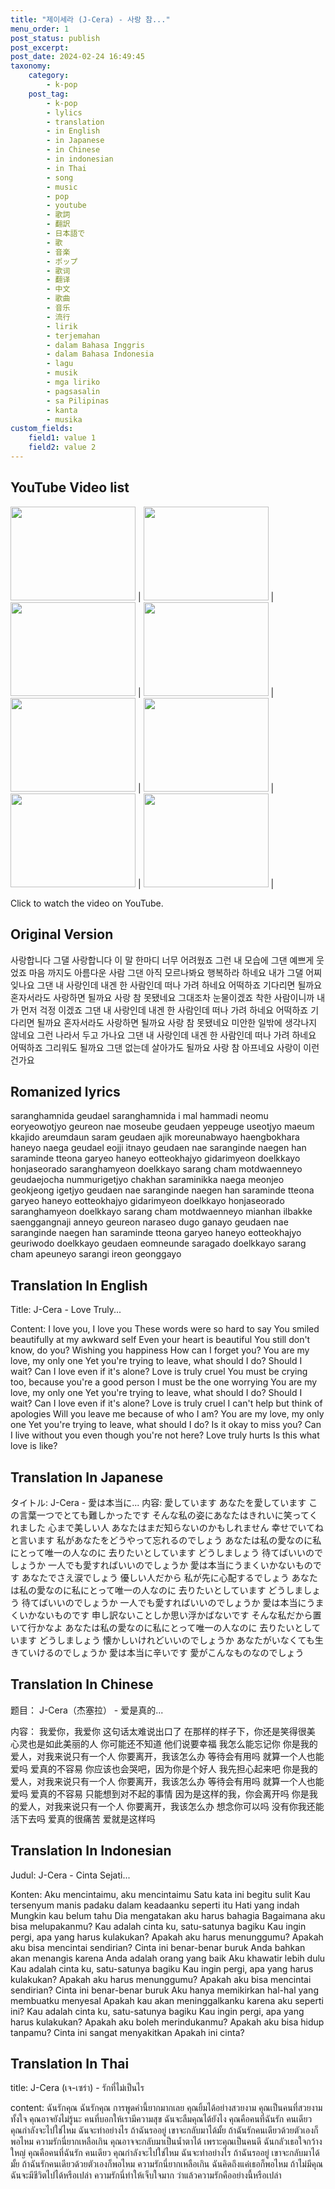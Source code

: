 ```yaml
---
title: "제이세라 (J-Cera) - 사랑 참..."
menu_order: 1
post_status: publish
post_excerpt: 
post_date: 2024-02-24 16:49:45
taxonomy:
    category:
        - k-pop
    post_tag:
        - k-pop
        - lylics
        - translation
        - in English
        - in Japanese
        - in Chinese
        - in indonesian
        - in Thai
        - song
        - music
        - pop
        - youtube
        - 歌詞
        - 翻訳
        - 日本語で
        - 歌
        - 音楽
        - ポップ
        - 歌词
        - 翻译
        - 中文
        - 歌曲
        - 音乐
        - 流行
        - lirik
        - terjemahan
        - dalam Bahasa Inggris
        - dalam Bahasa Indonesia
        - lagu
        - musik
        - mga liriko
        - pagsasalin
        - sa Pilipinas
        - kanta
        - musika
custom_fields:
    field1: value 1
    field2: value 2
---
```


## YouTube Video list
 [<img src='http://img.youtube.com/vi/NibES7l-mG4/0.jpg' width='200' height='150'>](https://youtu.be/NibES7l-mG4) | [<img src='http://img.youtube.com/vi/BPFYCEQpdVo/0.jpg' width='200' height='150'>](https://youtu.be/BPFYCEQpdVo) | [<img src='http://img.youtube.com/vi/RNMFnDyRTbI/0.jpg' width='200' height='150'>](https://youtu.be/RNMFnDyRTbI) | [<img src='http://img.youtube.com/vi/iSxp5klbA_E/0.jpg' width='200' height='150'>](https://youtu.be/iSxp5klbA_E) | [<img src='http://img.youtube.com/vi/DTwbyaOLBYQ/0.jpg' width='200' height='150'>](https://youtu.be/DTwbyaOLBYQ) |
 [<img src='http://img.youtube.com/vi/MLW0W9uyWhE/0.jpg' width='200' height='150'>](https://youtu.be/MLW0W9uyWhE) | [<img src='http://img.youtube.com/vi/uOVco70hgF4/0.jpg' width='200' height='150'>](https://youtu.be/uOVco70hgF4) | [<img src='http://img.youtube.com/vi/XLjl4eqwCgg/0.jpg' width='200' height='150'>](https://youtu.be/XLjl4eqwCgg) |

Click to watch the video on YouTube.
## Original Version
사랑합니다 그댈 사랑합니다 
이 말 한마디 너무 어려웠죠 
그런 내 모습에 그댄 예쁘게 웃었죠 
마음 까지도 아름다운 사람 
그댄 아직 모르나봐요 
행복하라 하네요 
내가 그댈 어찌 잊나요 
그댄 내 사랑인데 내겐 한 사람인데 
떠나 가려 하네요 어떡하죠 
기다리면 될까요 
혼자서라도 사랑하면 될까요 
사랑 참 못됐네요 
그대조차 눈물이겠죠 착한 사람이니까 
내가 먼저 걱정 이겠죠 
그댄 내 사랑인데 내겐 한 사람인데 
떠나 가려 하네요 어떡하죠 
기다리면 될까요 
혼자서라도 사랑하면 될까요 
사랑 참 못됐네요 
미안한 일밖에 생각나지 않네요 
그런 나라서 두고 가나요 
그댄 내 사랑인데 내겐 한 사람인데 
떠나 가려 하네요 어떡하죠 
그리워도 될까요 
그댄 없는데 살아가도 될까요 
사랑 참 아프네요 
사랑이 이런 건가요 



## Romanized lyrics
saranghamnida geudael saranghamnida 
i mal hammadi neomu eoryeowotjyo 
geureon nae moseube geudaen yeppeuge useotjyo 
maeum kkajido areumdaun saram 
geudaen ajik moreunabwayo 
haengbokhara haneyo 
naega geudael eojji itnayo 
geudaen nae saranginde naegen han saraminde 
tteona garyeo haneyo eotteokhajyo 
gidarimyeon doelkkayo 
honjaseorado saranghamyeon doelkkayo 
sarang cham motdwaenneyo 
geudaejocha nummurigetjyo chakhan saraminikka 
naega meonjeo geokjeong igetjyo 
geudaen nae saranginde naegen han saraminde 
tteona garyeo haneyo eotteokhajyo 
gidarimyeon doelkkayo 
honjaseorado saranghamyeon doelkkayo 
sarang cham motdwaenneyo 
mianhan ilbakke saenggangnaji anneyo 
geureon naraseo dugo ganayo 
geudaen nae saranginde naegen han saraminde 
tteona garyeo haneyo eotteokhajyo 
geuriwodo doelkkayo 
geudaen eomneunde saragado doelkkayo 
sarang cham apeuneyo 
sarangi ireon geonggayo 



## Translation In English
Title: J-Cera - Love Truly...

Content:
I love you, I love you
These words were so hard to say
You smiled beautifully at my awkward self
Even your heart is beautiful
You still don't know, do you?
Wishing you happiness
How can I forget you?
You are my love, my only one
Yet you're trying to leave, what should I do?
Should I wait?
Can I love even if it's alone?
Love is truly cruel
You must be crying too, because you're a good person
I must be the one worrying
You are my love, my only one
Yet you're trying to leave, what should I do?
Should I wait?
Can I love even if it's alone?
Love is truly cruel
I can't help but think of apologies
Will you leave me because of who I am?
You are my love, my only one
Yet you're trying to leave, what should I do?
Is it okay to miss you?
Can I live without you even though you're not here?
Love truly hurts
Is this what love is like?
## Translation In Japanese
タイトル: 
J-Cera - 愛は本当に...
内容:
愛しています あなたを愛しています
この言葉一つでとても難しかったです
そんな私の姿にあなたはきれいに笑ってくれました
心まで美しい人
あなたはまだ知らないのかもしれません
幸せでいてねと言います
私があなたをどうやって忘れるのでしょう
あなたは私の愛なのに私にとって唯一の人なのに
去りたいとしています どうしましょう
待てばいいのでしょうか
一人でも愛すればいいのでしょうか
愛は本当にうまくいかないものです
あなたでさえ涙でしょう 優しい人だから
私が先に心配するでしょう
あなたは私の愛なのに私にとって唯一の人なのに
去りたいとしています どうしましょう
待てばいいのでしょうか
一人でも愛すればいいのでしょうか
愛は本当にうまくいかないものです
申し訳ないことしか思い浮かばないです
そんな私だから置いて行かなよ
あなたは私の愛なのに私にとって唯一の人なのに
去りたいとしています どうしましょう
懐かしいけれどいいのでしょうか
あなたがいなくても生きていけるのでしょうか
愛は本当に辛いです
愛がこんなものなのでしょう
## Translation In Chinese
题目：
J-Cera（杰塞拉） - 爱是真的...

内容：
我爱你，我爱你
这句话太难说出口了
在那样的样子下，你还是笑得很美
心灵也是如此美丽的人
你可能还不知道
他们说要幸福
我怎么能忘记你
你是我的爱人，对我来说只有一个人
你要离开，我该怎么办
等待会有用吗
就算一个人也能爱吗
爱真的不容易
你应该也会哭吧，因为你是个好人
我先担心起来吧
你是我的爱人，对我来说只有一个人
你要离开，我该怎么办
等待会有用吗
就算一个人也能爱吗
爱真的不容易
只能想到对不起的事情
因为是这样的我，你会离开吗
你是我的爱人，对我来说只有一个人
你要离开，我该怎么办
想念你可以吗
没有你我还能活下去吗
爱真的很痛苦
爱就是这样吗
## Translation In Indonesian
Judul: J-Cera - Cinta Sejati...

Konten:
Aku mencintaimu, aku mencintaimu
Satu kata ini begitu sulit
Kau tersenyum manis padaku dalam keadaanku seperti itu
Hati yang indah
Mungkin kau belum tahu
Dia mengatakan aku harus bahagia
Bagaimana aku bisa melupakanmu?
Kau adalah cinta ku, satu-satunya bagiku
Kau ingin pergi, apa yang harus kulakukan?
Apakah aku harus menunggumu?
Apakah aku bisa mencintai sendirian?
Cinta ini benar-benar buruk
Anda bahkan akan menangis karena Anda adalah orang yang baik
Aku khawatir lebih dulu
Kau adalah cinta ku, satu-satunya bagiku
Kau ingin pergi, apa yang harus kulakukan?
Apakah aku harus menunggumu?
Apakah aku bisa mencintai sendirian?
Cinta ini benar-benar buruk
Aku hanya memikirkan hal-hal yang membuatku menyesal
Apakah kau akan meninggalkanku karena aku seperti ini?
Kau adalah cinta ku, satu-satunya bagiku
Kau ingin pergi, apa yang harus kulakukan?
Apakah aku boleh merindukanmu?
Apakah aku bisa hidup tanpamu?
Cinta ini sangat menyakitkan
Apakah ini cinta?
## Translation In Thai
title:
J-Cera (เจ-เซร่า) - รักที่ไม่เป็นไร

content:
ฉันรักคุณ ฉันรักคุณ
การพูดคำนี้ยากมากเลย
คุณยิ้มได้อย่างสวยงาม
คุณเป็นคนที่สวยงามทั้งใจ
คุณอาจยังไม่รู้นะ
คนที่บอกให้เรามีความสุข
ฉันจะลืมคุณได้ยังไง
คุณคือคนที่ฉันรัก คนเดียว
คุณกำลังจะไปใช่ไหม ฉันจะทำอย่างไร
ถ้าฉันรออยู่ เขาจะกลับมาได้มั้ย
ถ้าฉันรักคนเดียวด้วยตัวเองก็พอไหม
ความรักนี่ยากเหลือเกิน
คุณอาจจะกลับมาเป็นน้ำตาได้ เพราะคุณเป็นคนดี
ฉันกลัวเธอใจกว้างใหญ่
คุณคือคนที่ฉันรัก คนเดียว
คุณกำลังจะไปใช่ไหม ฉันจะทำอย่างไร
ถ้าฉันรออยู่ เขาจะกลับมาได้มั้ย
ถ้าฉันรักคนเดียวด้วยตัวเองก็พอไหม
ความรักนี่ยากเหลือเกิน
ฉันคิดถึงแค่เธอก็พอไหม
ถ้าไม่มีคุณ ฉันจะมีชีวิตไปได้หรือเปล่า
ความรักนี่ทำให้เจ็บใจมาก
ว่าแล้วความรักคืออย่างนี้หรือเปล่า

